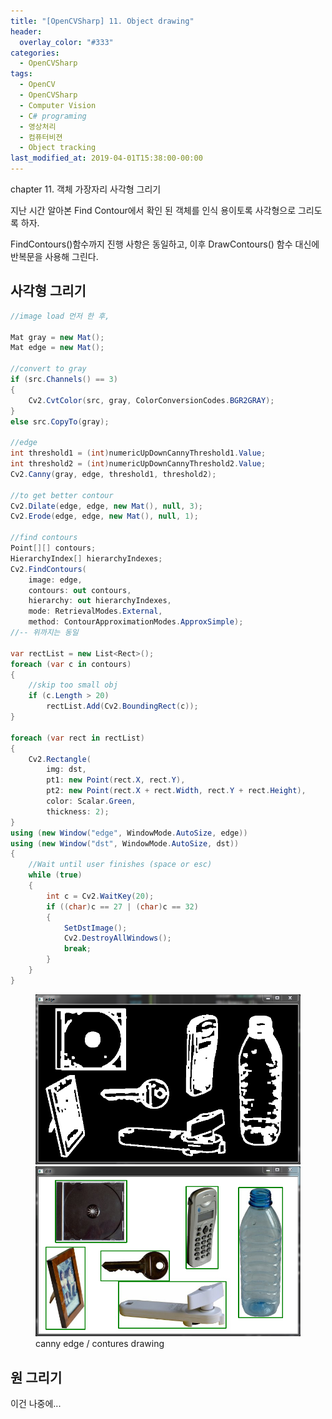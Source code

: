 ```yaml
---
title: "[OpenCVSharp] 11. Object drawing"
header:
  overlay_color: "#333"
categories:
  - OpenCVSharp  
tags:
  - OpenCV
  - OpenCVSharp
  - Computer Vision
  - C# programing
  - 영상처리
  - 컴퓨터비젼
  - Object tracking
last_modified_at: 2019-04-01T15:38:00-00:00
---
```


chapter 11. 객체 가장자리 사각형 그리기

지난 시간 알아본 Find Contour에서 확인 된 객체를 인식 용이토록 사각형으로 그리도록 하자.

FindContours()함수까지 진행 사항은 동일하고, 이후 DrawContours() 함수 대신에 반복문을 사용해 그린다.

## 사각형 그리기

```cs
//image load 먼저 한 후,

Mat gray = new Mat();
Mat edge = new Mat();

//convert to gray            
if (src.Channels() == 3)
{
    Cv2.CvtColor(src, gray, ColorConversionCodes.BGR2GRAY);
}
else src.CopyTo(gray);

//edge
int threshold1 = (int)numericUpDownCannyThreshold1.Value;
int threshold2 = (int)numericUpDownCannyThreshold2.Value;
Cv2.Canny(gray, edge, threshold1, threshold2);

//to get better contour
Cv2.Dilate(edge, edge, new Mat(), null, 3);
Cv2.Erode(edge, edge, new Mat(), null, 1);

//find contours
Point[][] contours;
HierarchyIndex[] hierarchyIndexes;
Cv2.FindContours(
    image: edge,
    contours: out contours,
    hierarchy: out hierarchyIndexes,
    mode: RetrievalModes.External,
    method: ContourApproximationModes.ApproxSimple);
//-- 위까지는 동일

var rectList = new List<Rect>();
foreach (var c in contours)
{
    //skip too small obj
    if (c.Length > 20)
        rectList.Add(Cv2.BoundingRect(c));
}

foreach (var rect in rectList)
{
    Cv2.Rectangle(
        img: dst,
        pt1: new Point(rect.X, rect.Y),
        pt2: new Point(rect.X + rect.Width, rect.Y + rect.Height),
        color: Scalar.Green,
        thickness: 2);
}                                             
using (new Window("edge", WindowMode.AutoSize, edge))
using (new Window("dst", WindowMode.AutoSize, dst))
{
    //Wait until user finishes (space or esc)
    while (true)
    {
        int c = Cv2.WaitKey(20);
        if ((char)c == 27 | (char)c == 32)
        {
            SetDstImage();
            Cv2.DestroyAllWindows();
            break;
        }
    }
}
```

<figure class="half">
    <img src="/assets/images/opencvsharp-study-11_1.png">
    <img src="/assets/images/opencvsharp-study-11_2.png">    
    <figcaption>canny edge / contures drawing</figcaption>
</figure>


## 원 그리기

이건 나중에...

